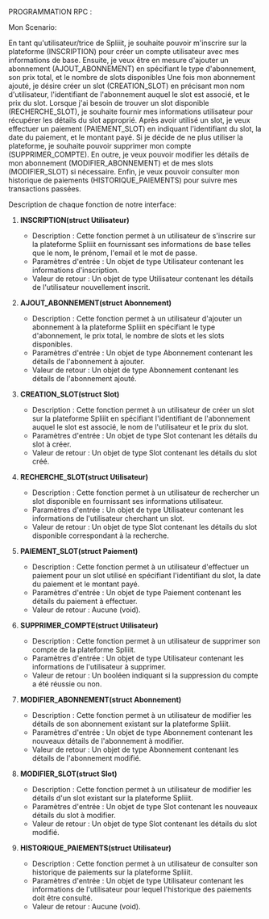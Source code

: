PROGRAMMATION RPC : 

Mon Scenario:

En tant qu'utilisateur/trice de Spliiit, je souhaite pouvoir m'inscrire sur la
plateforme (INSCRIPTION) pour créer un compte utilisateur avec mes informations de
base. Ensuite, je veux être en mesure d'ajouter un abonnement (AJOUT_ABONNEMENT) en
spécifiant le type d'abonnement, son prix total, et le nombre de slots disponibles
Une fois mon abonnement ajouté, je désire créer un slot (CREATION_SLOT) en
précisant mon nom d'utilisateur, l'identifiant de l'abonnement auquel le slot est
associé, et le prix du slot. Lorsque j'ai besoin de trouver un slot disponible
(RECHERCHE_SLOT), je souhaite fournir mes informations utilisateur pour récupérer 
les détails du slot approprié. Après avoir utilisé un slot, je veux effectuer un 
paiement (PAIEMENT_SLOT) en indiquant l'identifiant du slot, la date du paiement, 
et le montant payé. Si je décide de ne plus utiliser la plateforme, je souhaite 
pouvoir supprimer mon compte (SUPPRIMER_COMPTE). En outre, je veux pouvoir modifier 
les détails de mon abonnement (MODIFIER_ABONNEMENT) et de mes slots (MODIFIER_SLOT) 
si nécessaire. Enfin, je veux pouvoir consulter mon historique de paiements 
(HISTORIQUE_PAIEMENTS) pour suivre mes transactions passées.


Description de chaque fonction de notre interface:

1. **INSCRIPTION(struct Utilisateur)**
   - Description : Cette fonction permet à un utilisateur de s'inscrire sur la plateforme Spliiit en fournissant ses informations de base telles que le nom, le prénom, l'email et le mot de passe.
   - Paramètres d'entrée : Un objet de type Utilisateur contenant les informations d'inscription.
   - Valeur de retour : Un objet de type Utilisateur contenant les détails de l'utilisateur nouvellement inscrit.

2. **AJOUT_ABONNEMENT(struct Abonnement)**
   - Description : Cette fonction permet à un utilisateur d'ajouter un abonnement à la plateforme Spliiit en spécifiant le type d'abonnement, le prix total, le nombre de slots et les slots disponibles.
   - Paramètres d'entrée : Un objet de type Abonnement contenant les détails de l'abonnement à ajouter.
   - Valeur de retour : Un objet de type Abonnement contenant les détails de l'abonnement ajouté.

3. **CREATION_SLOT(struct Slot)**
   - Description : Cette fonction permet à un utilisateur de créer un slot sur la plateforme Spliiit en spécifiant l'identifiant de l'abonnement auquel le slot est associé, le nom de l'utilisateur et le prix du slot.
   - Paramètres d'entrée : Un objet de type Slot contenant les détails du slot à créer.
   - Valeur de retour : Un objet de type Slot contenant les détails du slot créé.

4. **RECHERCHE_SLOT(struct Utilisateur)**
   - Description : Cette fonction permet à un utilisateur de rechercher un slot disponible en fournissant ses informations utilisateur.
   - Paramètres d'entrée : Un objet de type Utilisateur contenant les informations de l'utilisateur cherchant un slot.
   - Valeur de retour : Un objet de type Slot contenant les détails du slot disponible correspondant à la recherche.

5. **PAIEMENT_SLOT(struct Paiement)**
   - Description : Cette fonction permet à un utilisateur d'effectuer un paiement pour un slot utilisé en spécifiant l'identifiant du slot, la date du paiement et le montant payé.
   - Paramètres d'entrée : Un objet de type Paiement contenant les détails du paiement à effectuer.
   - Valeur de retour : Aucune (void).

6. **SUPPRIMER_COMPTE(struct Utilisateur)**
   - Description : Cette fonction permet à un utilisateur de supprimer son compte de la plateforme Spliiit.
   - Paramètres d'entrée : Un objet de type Utilisateur contenant les informations de l'utilisateur à supprimer.
   - Valeur de retour : Un booléen indiquant si la suppression du compte a été réussie ou non.

7. **MODIFIER_ABONNEMENT(struct Abonnement)**
   - Description : Cette fonction permet à un utilisateur de modifier les détails de son abonnement existant sur la plateforme Spliiit.
   - Paramètres d'entrée : Un objet de type Abonnement contenant les nouveaux détails de l'abonnement à modifier.
   - Valeur de retour : Un objet de type Abonnement contenant les détails de l'abonnement modifié.

8. **MODIFIER_SLOT(struct Slot)**
   - Description : Cette fonction permet à un utilisateur de modifier les détails d'un slot existant sur la plateforme Spliiit.
   - Paramètres d'entrée : Un objet de type Slot contenant les nouveaux détails du slot à modifier.
   - Valeur de retour : Un objet de type Slot contenant les détails du slot modifié.

9. **HISTORIQUE_PAIEMENTS(struct Utilisateur)**
   - Description : Cette fonction permet à un utilisateur de consulter son historique de paiements sur la plateforme Spliiit.
   - Paramètres d'entrée : Un objet de type Utilisateur contenant les informations de l'utilisateur pour lequel l'historique des paiements doit être consulté.
   - Valeur de retour : Aucune (void).


